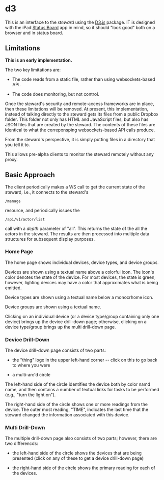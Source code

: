 # d3

This is an interface to the _steward_ using the [D3.js](http://en.wikipedia.org/wiki/D3.js) package.
IT is designed with the iPad [Status Board](http://panic.com/statusboard/) app in mind,
so it should "look good" both on a browser and in status board.

## Limitations
__This is an early implementation.__

The two key limitations are:

* The code reads from a static file, rather than using websockets-based API.

* The code does monitoring, but not control.

Once the steward's security and remote-access frameworks are in place, then these limitations will be removed.
At present, this implementation, instead of talking directly to the steward gets its files from a public Dropbox folder.
This folder not only has HTML and JavaScript files,
but also has JSON files that are created by the steward.
The contents of these files are identical to what the correponsping websockets-based API calls produce.

From the steward's perspective,
it is simply putting files in a directory that you tell it to.

This allows pre-alpha clients to monitor the steward remotely without any proxy.

## Basic Approach
The client periodically makes a WS call to get the current state of the steward, i.e., it connects to the steward's

    /manage

resource, and periodically issues the

    /api/v1/actor/list

call with a _depth_ parameter of "all".
This returns the state of the all the actors in the steward.
The results are then processed into multiple data structures for subsequent display purposes.

### Home Page
The home page shows individual devices, device types, and device groups.

Devices are shown using a textual name above a colorful icon.
The icon's color denotes the state of the device.
For most devices,
the state is green;
however, lighting devices may have a color that approximates what is being emitted.

Device types are shown using a textual name below a monocrhome icon.

Device groups are shown using a textual name.

Clicking on an individual device (or a device type/group containing only one device) brings up the device drill-down page;
otherwise, clicking on a device type/group brings up the multi drill-down page.

### Device Drill-Down
The device drill-down page consists of two parts:

* the "thing" logo in the upper left-hand corner -- click on this to go back to where you were

* a multi-arc'd circle

The left-hand side of the circle identifies the device both by color namd name,
and then contains a number of textual links for tasks to be performed (e.g., "turn the light on").

The right-hand side of the circle shows one or more readings from the device.
The outer most reading, "TIME", indicates the last time that the steward changed the information associated with this device.

### Multi Drill-Down

The multiple drill-down page also consists of two parts;
however, there are two differencds:

* the left-hand side of the circle shows the devices that are being presented (click on any of these to get a device drill-down page)

* the right-hand side of the circle shows the primary reading for each of the devices.
